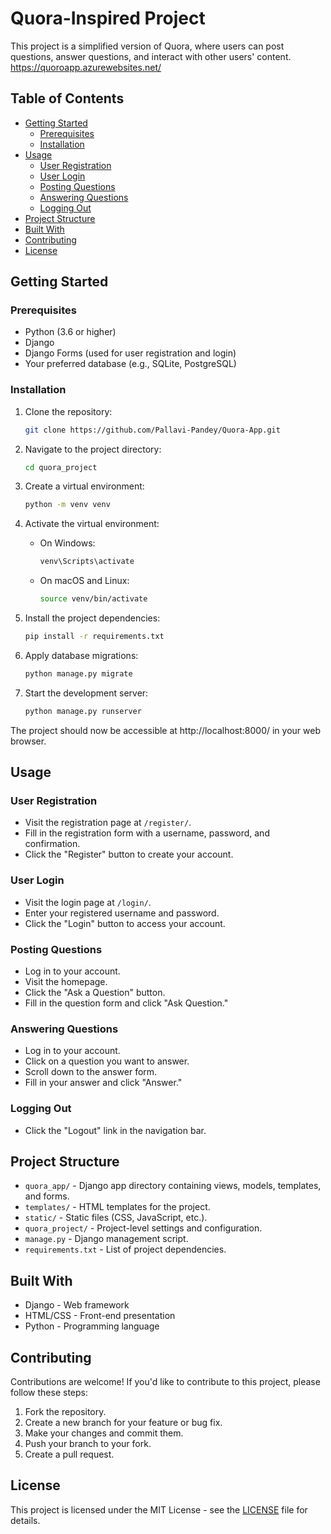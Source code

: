 # Quora-Inspired Project

This project is a simplified version of Quora, where users can post questions, answer questions, and interact with other users' content.
https://quoroapp.azurewebsites.net/

## Table of Contents

- [Getting Started](#getting-started)
  - [Prerequisites](#prerequisites)
  - [Installation](#installation)
- [Usage](#usage)
  - [User Registration](#user-registration)
  - [User Login](#user-login)
  - [Posting Questions](#posting-questions)
  - [Answering Questions](#answering-questions)
  - [Logging Out](#logging-out)
- [Project Structure](#project-structure)
- [Built With](#built-with)
- [Contributing](#contributing)
- [License](#license)

## Getting Started

### Prerequisites

- Python (3.6 or higher)
- Django
- Django Forms (used for user registration and login)
- Your preferred database (e.g., SQLite, PostgreSQL)

### Installation

1. Clone the repository:

   ```bash
   git clone https://github.com/Pallavi-Pandey/Quora-App.git
   ```

2. Navigate to the project directory:

   ```bash
   cd quora_project
   ```

3. Create a virtual environment:

   ```bash
   python -m venv venv
   ```

4. Activate the virtual environment:

   - On Windows:

     ```bash
     venv\Scripts\activate
     ```

   - On macOS and Linux:

     ```bash
     source venv/bin/activate
     ```

5. Install the project dependencies:

   ```bash
   pip install -r requirements.txt
   ```

6. Apply database migrations:

   ```bash
   python manage.py migrate
   ```

7. Start the development server:

   ```bash
   python manage.py runserver
   ```

The project should now be accessible at http://localhost:8000/ in your web browser.

## Usage

### User Registration

- Visit the registration page at `/register/`.
- Fill in the registration form with a username, password, and confirmation.
- Click the "Register" button to create your account.

### User Login

- Visit the login page at `/login/`.
- Enter your registered username and password.
- Click the "Login" button to access your account.

### Posting Questions

- Log in to your account.
- Visit the homepage.
- Click the "Ask a Question" button.
- Fill in the question form and click "Ask Question."

### Answering Questions

- Log in to your account.
- Click on a question you want to answer.
- Scroll down to the answer form.
- Fill in your answer and click "Answer."

### Logging Out

- Click the "Logout" link in the navigation bar.

## Project Structure

- `quora_app/` - Django app directory containing views, models, templates, and forms.
- `templates/` - HTML templates for the project.
- `static/` - Static files (CSS, JavaScript, etc.).
- `quora_project/` - Project-level settings and configuration.
- `manage.py` - Django management script.
- `requirements.txt` - List of project dependencies.

## Built With

- Django - Web framework
- HTML/CSS - Front-end presentation
- Python - Programming language

## Contributing

Contributions are welcome! If you'd like to contribute to this project, please follow these steps:

1. Fork the repository.
2. Create a new branch for your feature or bug fix.
3. Make your changes and commit them.
4. Push your branch to your fork.
5. Create a pull request.

## License

This project is licensed under the MIT License - see the [LICENSE](LICENSE) file for details.
